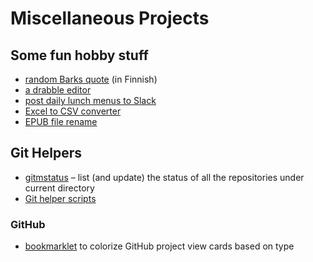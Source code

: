 # Miscellaneous Projects

## Some fun hobby stuff

- [random Barks quote](https://barks-quote.tero.workers.dev/) (in Finnish)
- [a drabble editor](https://drabbledit.netlify.app/)
- [post daily lunch menus to Slack](https://github.com/teroyks/lunch-menu-slack)
- [Excel to CSV converter](https://github.com/teroyks/excel2csv)
- [EPUB file rename](https://github.com/teroyks/epub-rename)

## Git Helpers

- [gitmstatus](https://github.com/teroyks/gitmstatus) – list (and update) the status of all the repositories under current directory
- [Git helper scripts](https://github.com/teroyks/git-helpers)

### GitHub

- [bookmarklet](https://gist.github.com/teroyks/ce46bbf0a860d4f0e7525aa46668584f) to colorize GitHub project view cards based on type
